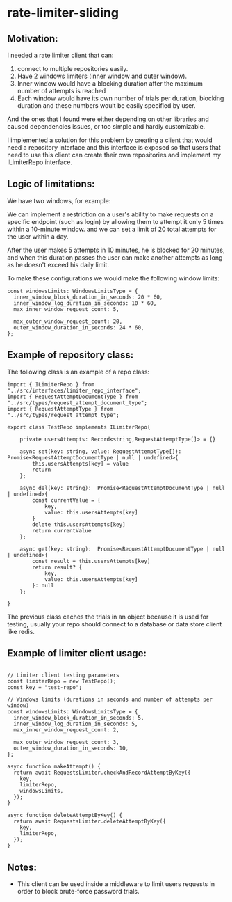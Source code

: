 ﻿# rate-limiter-sliding
## Motivation:
I needed a rate limiter client that can:
<ol>
<li>connect to multiple repositories easily.
<li>Have 2 windows limiters (inner window and outer window).
<li>Inner window would have a blocking duration after the maximum number of attempts is reached
<li>Each window would have its own number of trials per duration, blocking duration and these numbers woult be easily specified by user.

</ol>

And the ones that I found were either depending on other libraries and caused dependencies issues, or too simple and hardly customizable.

I implemented a solution for this problem by creating a client that would need a repository interface and this interface is exposed so that users that need to use this client can create their own repositories and implement my ILimiterRepo interface.

## Logic of limitations:
We have two windows, for example:

We can implement a restriction on a user's ability to make requests on a specific endpoint (such as login) by allowing them to attempt it only 5 times within a 10-minute window. and we can set a limit of 20 total attempts for the user within a day.

After the user makes 5 attempts in 10 minutes, he is blocked for 20 minutes, and when this duration passes the user can make another attempts as long as he doesn't exceed his daily limit.

To make these configurations we would make the following window limits:
```
const windowsLimits: WindowsLimitsType = {
  inner_window_block_duration_in_seconds: 20 * 60,
  inner_window_log_duration_in_seconds: 10 * 60,
  max_inner_window_request_count: 5,

  max_outer_window_request_count: 20,
  outer_window_duration_in_seconds: 24 * 60,
};
```

## Example of repository class:
The following class is an example of a repo class:

```
import { ILimiterRepo } from "../src/interfaces/limiter_repo_interface";
import { RequestAttemptDocumentType } from "../src/types/request_attempt_document_type";
import { RequestAttemptType } from "../src/types/request_attempt_type";

export class TestRepo implements ILimiterRepo{

    private usersAttempts: Record<string,RequestAttemptType[]> = {}

    async set(key: string, value: RequestAttemptType[]):  Promise<RequestAttemptDocumentType | null | undefined>{
        this.usersAttempts[key] = value
        return
    };

    async del(key: string):  Promise<RequestAttemptDocumentType | null | undefined>{
        const currentValue = {
            key,
            value: this.usersAttempts[key]
        }
        delete this.usersAttempts[key]
        return currentValue
    };

    async get(key: string):  Promise<RequestAttemptDocumentType | null | undefined>{
        const result = this.usersAttempts[key]
        return result? {
            key,
            value: this.usersAttempts[key]
        }: null
    };
    
}
```

 The previous class caches the trials in an object because it is used for testing, usually your repo should connect to a database or data store client like redis.


## Example of limiter client usage:

```

// Limiter client testing parameters
const limiterRepo = new TestRepo();
const key = "test-repo";

// Windows limits (durations in seconds and number of attempts per window)
const windowsLimits: WindowsLimitsType = {
  inner_window_block_duration_in_seconds: 5,
  inner_window_log_duration_in_seconds: 5,
  max_inner_window_request_count: 2,

  max_outer_window_request_count: 3,
  outer_window_duration_in_seconds: 10,
};

async function makeAttempt() {
  return await RequestsLimiter.checkAndRecordAttemptByKey({
    key,
    limiterRepo,
    windowsLimits,
  });
}

async function deleteAttemptByKey() {
  return await RequestsLimiter.deleteAttemptByKey({
    key,
    limiterRepo,
  });
}

```

## Notes:
<ul>
<li>
This client can be used inside a middleware to limit users requests in order to block brute-force password trials.
</ol>
